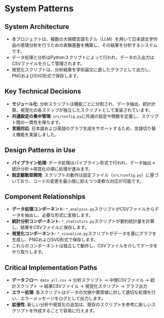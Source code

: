 # System Patterns

## System Architecture
- 本プロジェクトは、複数の大規模言語モデル（LLM）を用いて日本語文学作品の感情分析を行うための実験基盤を構築し、その結果を分析するシステムです。
- データ処理と分析はPythonスクリプトによって行われ、データの入出力はCSVファイルを介して管理されます。
- 視覚化スクリプトは、分析結果を学術論文に適したグラフとして出力し、PNGおよびSVG形式で保存します。

## Key Technical Decisions
- **モジュール化**: 分析スクリプトは機能ごとに分割され、データ抽出、統計計算、視覚化の各ステップが独立したスクリプトとして実装されています。
- **共通設定の集中管理**: `src/config.py`に共通の設定や関数を定義し、スクリプト間の一貫性を保ちます。
- **言語対応**: 日本語および英語のグラフ生成をサポートするため、言語切り替え機能を実装しました。

## Design Patterns in Use
- **パイプライン処理**: データ処理はパイプライン形式で行われ、データ抽出→統計分析→視覚化の順に処理が進みます。
- **設定駆動型開発**: スクリプトの動作は設定ファイル（`src/config.py`）に基づいており、コードの変更を最小限に抑えつつ柔軟な対応が可能です。

## Component Relationships
- **データ処理コンポーネント**: `*_analysis.py`スクリプトがCSVファイルからデータを抽出し、必要な形式に変換します。
- **統計分析コンポーネント**: `*_statistics.py`スクリプトが要約統計量を計算し、結果をCSVファイルに保存します。
- **視覚化コンポーネント**: `*_visualize.py`スクリプトがデータを基にグラフを生成し、PNGおよびSVG形式で保存します。
- これらのコンポーネントは独立して動作し、CSVファイルを介してデータをやり取りします。

## Critical Implementation Paths
- **データフロー**: `data_all.csv` → 分析スクリプト → 中間CSVファイル → 統計スクリプト → 結果CSVファイル → 視覚化スクリプト → グラフ出力
- **エラー処理**: 各スクリプトはデータの欠損や異常値に対して適切な処理を行い、エラーメッセージをログとして出力します。
- **拡張性**: 新しい分析や視覚化の追加は、既存のスクリプトを参考に新しいスクリプトを作成することで容易に行えます。
